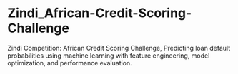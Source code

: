# Zindi_African-Credit-Scoring-Challenge
Zindi Competition: African Credit Scoring Challenge, Predicting loan default probabilities using machine learning with feature engineering, model optimization, and performance evaluation.
